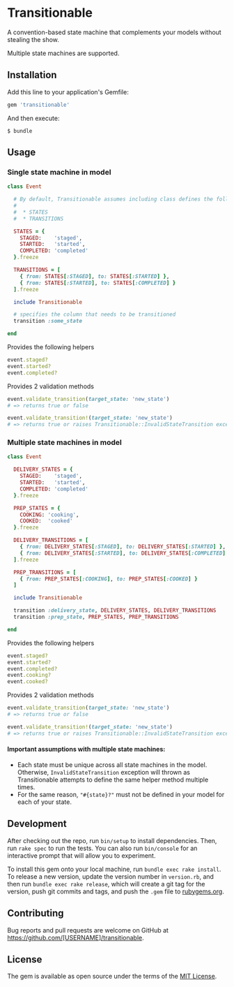 # Transitionable

A convention-based state machine that complements your models without stealing the show.

Multiple state machines are supported.

## Installation

Add this line to your application's Gemfile:

```ruby
gem 'transitionable'
```

And then execute:

    $ bundle

## Usage

### Single state machine in model

```ruby
class Event

  # By default, Transitionable assumes including class defines the following constants BEFORE including this module:
  #
  #  * STATES
  #  * TRANSITIONS

  STATES = {
    STAGED:    'staged',
    STARTED:   'started',
    COMPLETED: 'completed'
  }.freeze

  TRANSITIONS = [
    { from: STATES[:STAGED], to: STATES[:STARTED] },
    { from: STATES[:STARTED], to: STATES[:COMPLETED] }
  ].freeze

  include Transitionable

  # specifies the column that needs to be transitioned
  transition :some_state

end
```

Provides the following helpers

```ruby
event.staged?
event.started?
event.completed?
```

Provides 2 validation methods

```ruby
event.validate_transition(target_state: 'new_state')
# => returns true or false

event.validate_transition!(target_state: 'new_state')
# => returns true or raises Transitionable::InvalidStateTransition exception
```

### Multiple state machines in model

```ruby
class Event

  DELIVERY_STATES = {
    STAGED:    'staged',
    STARTED:   'started',
    COMPLETED: 'completed'
  }.freeze

  PREP_STATES = {
    COOKING: 'cooking',
    COOKED:  'cooked'
  }.freeze

  DELIVERY_TRANSITIONS = [
    { from: DELIVERY_STATES[:STAGED], to: DELIVERY_STATES[:STARTED] },
    { from: DELIVERY_STATES[:STARTED], to: DELIVERY_STATES[:COMPLETED] }
  ].freeze

  PREP_TRANSITIONS = [
    { from: PREP_STATES[:COOKING], to: PREP_STATES[:COOKED] }
  ]

  include Transitionable

  transition :delivery_state, DELIVERY_STATES, DELIVERY_TRANSITIONS
  transition :prep_state, PREP_STATES, PREP_TRANSITIONS

end
```

Provides the following helpers

```ruby
event.staged?
event.started?
event.completed?
event.cooking?
event.cooked?
```

Provides 2 validation methods

```ruby
event.validate_transition(target_state: 'new_state')
# => returns true or false

event.validate_transition!(target_state: 'new_state')
# => returns true or raises Transitionable::InvalidStateTransition exception
```

#### Important assumptions with multiple state machines:
* Each state must be unique across all state machines in the model. Otherwise, `InvalidStateTransition` exception will thrown as Transitionable attempts to define the same helper method multiple times.
* For the same reason, `"#{state}?"` must not be defined in your model for each of your state.

## Development

After checking out the repo, run `bin/setup` to install dependencies. Then, run `rake spec` to run the tests. You can also run `bin/console` for an interactive prompt that will allow you to experiment.

To install this gem onto your local machine, run `bundle exec rake install`. To release a new version, update the version number in `version.rb`, and then run `bundle exec rake release`, which will create a git tag for the version, push git commits and tags, and push the `.gem` file to [rubygems.org](https://rubygems.org).

## Contributing

Bug reports and pull requests are welcome on GitHub at https://github.com/[USERNAME]/transitionable.

## License

The gem is available as open source under the terms of the [MIT License](https://opensource.org/licenses/MIT).

